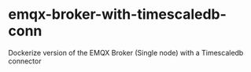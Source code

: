 # emqx-broker-with-timescaledb-conn
Dockerize version of the EMQX Broker (Single node) with a Timescaledb connector
